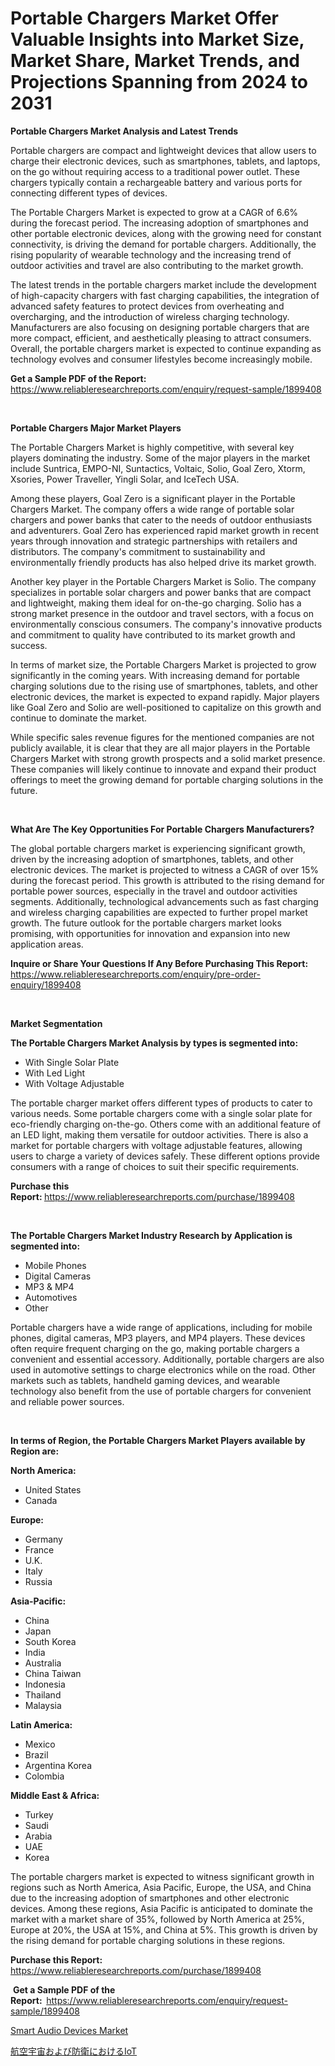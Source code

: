<p><h1>Portable Chargers Market Offer Valuable Insights into Market Size, Market Share, Market Trends, and Projections Spanning from 2024 to 2031</h1></p><p><strong>Portable Chargers Market Analysis and Latest Trends</strong></p>
<p><p>Portable chargers are compact and lightweight devices that allow users to charge their electronic devices, such as smartphones, tablets, and laptops, on the go without requiring access to a traditional power outlet. These chargers typically contain a rechargeable battery and various ports for connecting different types of devices.</p><p>The Portable Chargers Market is expected to grow at a CAGR of 6.6% during the forecast period. The increasing adoption of smartphones and other portable electronic devices, along with the growing need for constant connectivity, is driving the demand for portable chargers. Additionally, the rising popularity of wearable technology and the increasing trend of outdoor activities and travel are also contributing to the market growth.</p><p>The latest trends in the portable chargers market include the development of high-capacity chargers with fast charging capabilities, the integration of advanced safety features to protect devices from overheating and overcharging, and the introduction of wireless charging technology. Manufacturers are also focusing on designing portable chargers that are more compact, efficient, and aesthetically pleasing to attract consumers. Overall, the portable chargers market is expected to continue expanding as technology evolves and consumer lifestyles become increasingly mobile.</p></p>
<p><strong>Get a Sample PDF of the Report:&nbsp;</strong> <a href="https://www.reliableresearchreports.com/enquiry/request-sample/1899408">https://www.reliableresearchreports.com/enquiry/request-sample/1899408</a></p>
<p>&nbsp;</p>
<p><strong>Portable Chargers Major Market Players</strong></p>
<p><p>The Portable Chargers Market is highly competitive, with several key players dominating the industry. Some of the major players in the market include Suntrica, EMPO-NI, Suntactics, Voltaic, Solio, Goal Zero, Xtorm, Xsories, Power Traveller, Yingli Solar, and IceTech USA.</p><p>Among these players, Goal Zero is a significant player in the Portable Chargers Market. The company offers a wide range of portable solar chargers and power banks that cater to the needs of outdoor enthusiasts and adventurers. Goal Zero has experienced rapid market growth in recent years through innovation and strategic partnerships with retailers and distributors. The company's commitment to sustainability and environmentally friendly products has also helped drive its market growth.</p><p>Another key player in the Portable Chargers Market is Solio. The company specializes in portable solar chargers and power banks that are compact and lightweight, making them ideal for on-the-go charging. Solio has a strong market presence in the outdoor and travel sectors, with a focus on environmentally conscious consumers. The company's innovative products and commitment to quality have contributed to its market growth and success.</p><p>In terms of market size, the Portable Chargers Market is projected to grow significantly in the coming years. With increasing demand for portable charging solutions due to the rising use of smartphones, tablets, and other electronic devices, the market is expected to expand rapidly. Major players like Goal Zero and Solio are well-positioned to capitalize on this growth and continue to dominate the market.</p><p>While specific sales revenue figures for the mentioned companies are not publicly available, it is clear that they are all major players in the Portable Chargers Market with strong growth prospects and a solid market presence. These companies will likely continue to innovate and expand their product offerings to meet the growing demand for portable charging solutions in the future.</p></p>
<p>&nbsp;</p>
<p><strong>What Are The Key Opportunities For Portable Chargers Manufacturers?</strong></p>
<p><p>The global portable chargers market is experiencing significant growth, driven by the increasing adoption of smartphones, tablets, and other electronic devices. The market is projected to witness a CAGR of over 15% during the forecast period. This growth is attributed to the rising demand for portable power sources, especially in the travel and outdoor activities segments. Additionally, technological advancements such as fast charging and wireless charging capabilities are expected to further propel market growth. The future outlook for the portable chargers market looks promising, with opportunities for innovation and expansion into new application areas.</p></p>
<p><strong>Inquire or Share Your Questions If Any Before Purchasing This Report:</strong> <a href="https://www.reliableresearchreports.com/enquiry/pre-order-enquiry/1899408">https://www.reliableresearchreports.com/enquiry/pre-order-enquiry/1899408</a></p>
<p>&nbsp;</p>
<p><strong>Market Segmentation</strong></p>
<p><strong>The Portable Chargers Market Analysis by types is segmented into:</strong></p>
<p><ul><li>With Single Solar Plate</li><li>With Led Light</li><li>With Voltage Adjustable</li></ul></p>
<p><p>The portable charger market offers different types of products to cater to various needs. Some portable chargers come with a single solar plate for eco-friendly charging on-the-go. Others come with an additional feature of an LED light, making them versatile for outdoor activities. There is also a market for portable chargers with voltage adjustable features, allowing users to charge a variety of devices safely. These different options provide consumers with a range of choices to suit their specific requirements.</p></p>
<p><strong>Purchase this Report:&nbsp;</strong><a href="https://www.reliableresearchreports.com/purchase/1899408">https://www.reliableresearchreports.com/purchase/1899408</a></p>
<p>&nbsp;</p>
<p><strong>The Portable Chargers Market Industry Research by Application is segmented into:</strong></p>
<p><ul><li>Mobile Phones</li><li>Digital Cameras</li><li>MP3 & MP4</li><li>Automotives</li><li>Other</li></ul></p>
<p><p>Portable chargers have a wide range of applications, including for mobile phones, digital cameras, MP3 players, and MP4 players. These devices often require frequent charging on the go, making portable chargers a convenient and essential accessory. Additionally, portable chargers are also used in automotive settings to charge electronics while on the road. Other markets such as tablets, handheld gaming devices, and wearable technology also benefit from the use of portable chargers for convenient and reliable power sources.</p></p>
<p>&nbsp;</p>
<p><strong>In terms of Region, the Portable Chargers Market Players available by Region are:</strong></p>
<p>
    <p> <strong> North America: </strong>
        <ul>
            <li>United States</li>
            <li>Canada</li>
        </ul>
        </p> 
    <p> <strong> Europe: </strong>
        <ul>
            <li>Germany</li>
            <li>France</li>
            <li>U.K.</li>
            <li>Italy</li>
            <li>Russia</li>
        </ul>
        </p> 
    <p> <strong> Asia-Pacific: </strong>
        <ul>
            <li>China</li>
            <li>Japan</li>
            <li>South Korea</li>
            <li>India</li>
            <li>Australia</li>
            <li>China Taiwan</li>
            <li>Indonesia</li>
            <li>Thailand</li>
            <li>Malaysia</li>
        </ul>
        </p> 
    <p> <strong> Latin America: </strong>
        <ul>
            <li>Mexico</li>
            <li>Brazil</li>
            <li>Argentina Korea</li>
            <li>Colombia</li>
        </ul>
        </p> 
    <p> <strong> Middle East & Africa: </strong>
        <ul>
            <li>Turkey</li>
            <li>Saudi</li>
            <li>Arabia</li>
            <li>UAE</li>
            <li>Korea</li>
        </ul>
    </p>
    </p>
<p><p>The portable chargers market is expected to witness significant growth in regions such as North America, Asia Pacific, Europe, the USA, and China due to the increasing adoption of smartphones and other electronic devices. Among these regions, Asia Pacific is anticipated to dominate the market with a market share of 35%, followed by North America at 25%, Europe at 20%, the USA at 15%, and China at 5%. This growth is driven by the rising demand for portable charging solutions in these regions.</p></p>
<p><strong>Purchase this Report: </strong><a href="https://www.reliableresearchreports.com/purchase/1899408">https://www.reliableresearchreports.com/purchase/1899408</a></p>
<p>&nbsp;<strong>Get a Sample PDF of the Report:&nbsp;&nbsp;</strong><a href="https://www.reliableresearchreports.com/enquiry/request-sample/1899408">https://www.reliableresearchreports.com/enquiry/request-sample/1899408</a></p>
<p><strong></strong></p>
<p><p><a href="https://github.com/RickHolmes3/Market-Research-Report-List-4/blob/main/smart-audio-devices-market.md">Smart Audio Devices Market</a></p><p><a href="https://github.com/zekaoe592392/Market-Research-Report-List-1/blob/main/147535111669.md">航空宇宙および防衛におけるIoT</a></p></p>